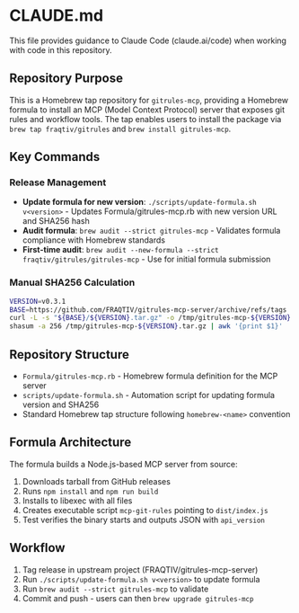 # CLAUDE.md

This file provides guidance to Claude Code (claude.ai/code) when working with code in this repository.

## Repository Purpose

This is a Homebrew tap repository for `gitrules-mcp`, providing a Homebrew formula to install an MCP (Model Context Protocol) server that exposes git rules and workflow tools. The tap enables users to install the package via `brew tap fraqtiv/gitrules` and `brew install gitrules-mcp`.

## Key Commands

### Release Management
- **Update formula for new version**: `./scripts/update-formula.sh v<version>` - Updates Formula/gitrules-mcp.rb with new version URL and SHA256 hash
- **Audit formula**: `brew audit --strict gitrules-mcp` - Validates formula compliance with Homebrew standards
- **First-time audit**: `brew audit --new-formula --strict fraqtiv/gitrules/gitrules-mcp` - Use for initial formula submission

### Manual SHA256 Calculation
```bash
VERSION=v0.3.1
BASE=https://github.com/FRAQTIV/gitrules-mcp-server/archive/refs/tags
curl -L -s "${BASE}/${VERSION}.tar.gz" -o /tmp/gitrules-mcp-${VERSION}.tar.gz
shasum -a 256 /tmp/gitrules-mcp-${VERSION}.tar.gz | awk '{print $1}'
```

## Repository Structure

- `Formula/gitrules-mcp.rb` - Homebrew formula definition for the MCP server
- `scripts/update-formula.sh` - Automation script for updating formula version and SHA256
- Standard Homebrew tap structure following `homebrew-<name>` convention

## Formula Architecture

The formula builds a Node.js-based MCP server from source:
1. Downloads tarball from GitHub releases
2. Runs `npm install` and `npm run build` 
3. Installs to libexec with all files
4. Creates executable script `mcp-git-rules` pointing to `dist/index.js`
5. Test verifies the binary starts and outputs JSON with `api_version`

## Workflow

1. Tag release in upstream project (FRAQTIV/gitrules-mcp-server)
2. Run `./scripts/update-formula.sh v<version>` to update formula
3. Run `brew audit --strict gitrules-mcp` to validate
4. Commit and push - users can then `brew upgrade gitrules-mcp`